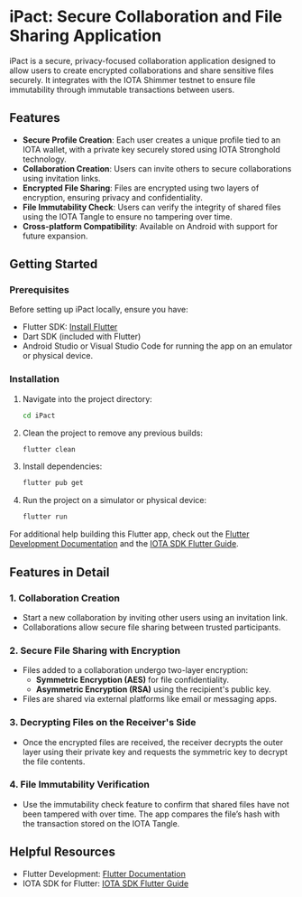 # iPact: Secure Collaboration and File Sharing Application

iPact is a secure, privacy-focused collaboration application designed to allow users to create encrypted collaborations and share sensitive files securely. It integrates with the IOTA Shimmer testnet to ensure file immutability through immutable transactions between users.

## Features

- **Secure Profile Creation**: Each user creates a unique profile tied to an IOTA wallet, with a private key securely stored using IOTA Stronghold technology.
- **Collaboration Creation**: Users can invite others to secure collaborations using invitation links.
- **Encrypted File Sharing**: Files are encrypted using two layers of encryption, ensuring privacy and confidentiality.
- **File Immutability Check**: Users can verify the integrity of shared files using the IOTA Tangle to ensure no tampering over time.
- **Cross-platform Compatibility**: Available on Android with support for future expansion.

## Getting Started

### Prerequisites

Before setting up iPact locally, ensure you have:

- Flutter SDK: [Install Flutter](https://flutter.dev/docs/get-started/install)
- Dart SDK (included with Flutter)
- Android Studio or Visual Studio Code for running the app on an emulator or physical device.

### Installation

1. Navigate into the project directory:
   ```bash
   cd iPact
   ```

2. Clean the project to remove any previous builds:
   ```bash
   flutter clean
   ```

3. Install dependencies:
   ```bash
   flutter pub get
   ```

4. Run the project on a simulator or physical device:
   ```bash
   flutter run
   ```

For additional help building this Flutter app, check out the [Flutter Development Documentation](https://docs.flutter.dev/get-started/codelab) and the [IOTA SDK Flutter Guide](https://iota-for-flutter.github.io/tutorial/building-a-comprehensive-app-with-iota-sdk/building-for-android.html).

## Features in Detail

### 1. Collaboration Creation
- Start a new collaboration by inviting other users using an invitation link.
- Collaborations allow secure file sharing between trusted participants.

### 2. Secure File Sharing with Encryption
- Files added to a collaboration undergo two-layer encryption:
    - **Symmetric Encryption (AES)** for file confidentiality.
    - **Asymmetric Encryption (RSA)** using the recipient's public key.
- Files are shared via external platforms like email or messaging apps.

### 3. Decrypting Files on the Receiver's Side
- Once the encrypted files are received, the receiver decrypts the outer layer using their private key and requests the symmetric key to decrypt the file contents.

### 4. File Immutability Verification
- Use the immutability check feature to confirm that shared files have not been tampered with over time. The app compares the file’s hash with the transaction stored on the IOTA Tangle.

## Helpful Resources

- Flutter Development: [Flutter Documentation](https://flutter.dev/docs)
- IOTA SDK for Flutter: [IOTA SDK Flutter Guide](https://iota-for-flutter.github.io/tutorial/building-a-comprehensive-app-with-iota-sdk/building-for-android.html)










